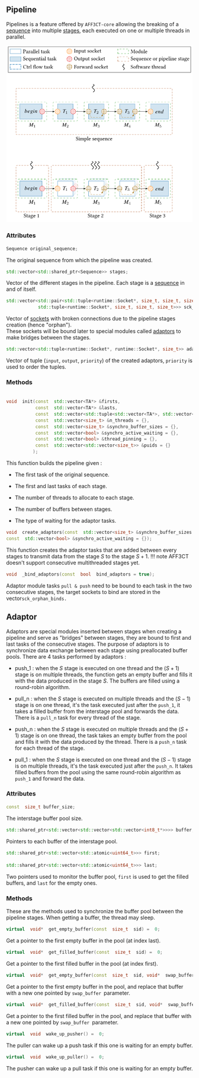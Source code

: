 
## Pipeline

  

Pipelines is a feature offered by `AFF3CT-core` allowing the breaking of a [sequence](Sequence%20%26%20Subsequence.md) into multiple [stages](#Stage), each executed on one or multiple threads in parallel.

  

![Image non affichée !](./assets/sequence_to_pipeline.svg)



### Attributes

```cpp 
Sequence original_sequence;
``` 
The original sequence from which the pipeline was created.


<a name="Stage"></a>
```cpp 
std::vector<std::shared_ptr<Sequence>> stages; 
``` 
Vector of the different stages in the pipeline. Each stage is a [sequence](Sequence%20%26%20Subsequence.md) in and of itself.

  

```cpp
std::vector<std::pair<std::tuple<runtime::Socket*, size_t, size_t, size_t,size_t>,
			std::tuple<runtime::Socket*, size_t, size_t, size_t>>> sck_orphan_binds;
```
Vector of [sockets](Socket.md) with broken connections due to the pipeline stages creation (hence "orphan").  
These sockets will be bound later to special modules called [adaptors](#Adaptor) to make bridges between the stages.
```cpp
std::vector<std::tuple<runtime::Socket*, runtime::Socket*, size_t>> adaptors_binds;
```
Vector of tuple (`input`, `output`, `priority`) of the created adaptors, `priority` is used to order the tuples.

### Methods

```cpp

void  init(const  std::vector<TA*> &firsts,
		   const  std::vector<TA*> &lasts,
		   const  std::vector<std::tuple<std::vector<TA*>, std::vector<TA*>, std::vector<TA*>>> &sep_stages = {},
		   const  std::vector<size_t> &n_threads = {},
		   const  std::vector<size_t> &synchro_buffer_sizes = {},
		   const  std::vector<bool> &synchro_active_waiting = {},
		   const  std::vector<bool> &thread_pinning = {},
           const  std::vector<std::vector<size_t>> &puids = {} 
          );
```

This function builds the pipeline given :

- The first task of the original sequence.

- The first and last tasks of each stage.

- The number of threads to allocate to each stage.

- The number of buffers between stages.

- The type of waiting for the adaptor tasks. 

  

```cpp
void  create_adaptors(const  std::vector<size_t> &synchro_buffer_sizes = {},
const  std::vector<bool> &synchro_active_waiting = {});
```
This function creates the adaptor tasks that are added between every stages to transmit data from the stage $S$ to the stage $S+1$. 
!!! note
	AFF3CT doesn't support consecutive multithreaded stages yet.

```cpp
void  _bind_adaptors(const  bool  bind_adaptors = true);
```

Adaptor module tasks `pull & push` need to be bound to each task in the two consecutive stages, the target sockets to bind are stored in the vector`sck_orphan_binds.`

<a name="Adaptor"></a>
## Adaptor
  

Adaptors are special modules inserted between stages when creating a pipeline and serve as "bridges" between stages, they are bound to first and last tasks of the consecutive stages. The purpose of adaptors is to synchronize data exchange between each stage using preallocated buffer pools. There are 4 tasks performed by adaptors :
  

- push_1 : when the $S$ stage is executed on one thread and the $(S+1)$ stage is on multiple threads, the function gets an empty buffer and fills it with the data produced in the stage $S$. The buffers are filled using a round-robin algorithm.

- pull_n : when the $S$ stage is executed on multiple threads and the $(S-1)$ stage is on one thread, it's the task executed just after the `push_1`, it takes a filled buffer from the interstage pool and forwards the data. There is a `pull_n` task for every thread of the stage.

- push_n : when the $S$ stage is executed on multiple threads and the $(S+1)$ stage is on one thread, the task takes an empty buffer from the pool and fills it with the data produced by the thread. There is a `push_n` task for each thread of the stage.

- pull_1 : when the $S$ stage is executed on one thread and the $(S-1)$ stage is on multiple threads, it's the task executed just after the `push_n`. It takes filled buffers from the pool using the same round-robin algorithm as `push_1` and forward the data.


### Attributes
```cpp
const  size_t buffer_size;
```
The interstage buffer pool size.
```cpp
std::shared_ptr<std::vector<std::vector<std::vector<int8_t*>>>> buffer;
```
Pointers to each buffer of the interstage pool.

``` cpp
std::shared_ptr<std::vector<std::atomic<uint64_t>>> first;

std::shared_ptr<std::vector<std::atomic<uint64_t>>> last;
```
Two pointers used to monitor the buffer pool, `first` is used to get the filled buffers, and `last` for the empty ones.


### Methods

These are the methods used to synchronize the buffer pool between the pipeline stages.  When getting a buffer, the thread may sleep.
```cpp
virtual  void*  get_empty_buffer(const  size_t  sid) =  0; 
```
Get a pointer to the first empty buffer in the pool (at index last).
```cpp
virtual  void*  get_filled_buffer(const  size_t  sid) =  0;
```
Get a pointer to the first filled buffer in the pool (at index first).

```cpp
virtual  void*  get_empty_buffer(const  size_t  sid, void*  swap_buffer) =  0;
```
Get a pointer to the first empty  buffer in the pool, and replace that buffer with a new one pointed by `swap_buffer `parameter. 

```cpp
virtual  void*  get_filled_buffer(const  size_t  sid, void*  swap_buffer) =  0;
```
Get a pointer to the first filled  buffer in the pool, and replace that buffer with a new one pointed by `swap_buffer `parameter.

```cpp
virtual  void  wake_up_pusher() =  0;
```
The puller can wake up a push task if this one is waiting for an empty buffer.

```cpp
virtual  void  wake_up_puller() =  0;
```
The pusher can wake up a pull task if this one is waiting for an empty buffer.
